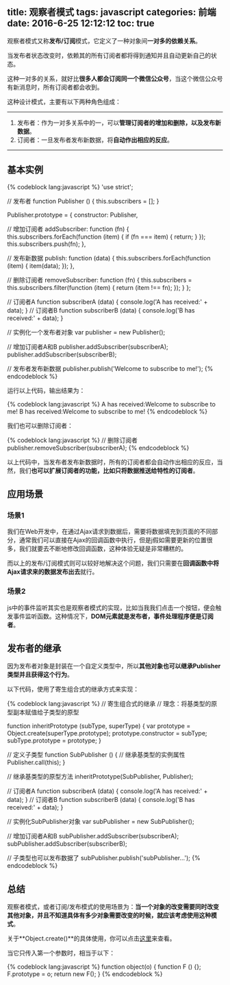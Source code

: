 title: 观察者模式
tags: javascript
categories: 前端
date: 2016-6-25 12:12:12
toc: true
---

观察者模式又称**发布/订阅**模式，它定义了一种对象间**一对多的依赖关系**。

当发布者状态改变时，依赖其的所有订阅者都将得到通知并且自动更新自己的状态。

这种一对多的关系，就好比**很多人都会订阅同一个微信公众号**，当这个微信公众号有新消息时，所有订阅者都会收到。

这种设计模式，主要有以下两种角色组成：

---
1. 发布者：作为一对多关系中的一，可以**管理订阅者的增加和删除，以及发布新数据**。
2. 订阅者：一旦发布者发布新数据，将**自动作出相应的反应**。
---

## 基本实例

{% codeblock lang:javascript %}
'use strict';

// 发布者
function Publisher () {
  this.subscribers = [];
}

Publisher.prototype = {
  constructor: Publisher,
  
  // 增加订阅者
  addSubscriber: function (fn) {
    this.subscribers.forEach(function (item) {
      if (fn === item) {
        return;
      }
    });
    this.subscribers.push(fn);
  },
  
  // 发布新数据
  publish: function (data) {
    this.subscribers.forEach(function (item) {
      item(data);
    });
  },
  
  // 删除订阅者
  removeSubscriber: function (fn) {
    this.subscribers = this.subscribers.filter(function (item) {
      return (item !== fn);
    });
  }
};

// 订阅者A
function subscriberA (data) {
  console.log('A has received:' + data);
}
// 订阅者B
function subscriberB (data) {
  console.log('B has received:' + data);
}

// 实例化一个发布者对象
var publisher = new Publisher();

// 增加订阅者A和B
publisher.addSubscriber(subscriberA);
publisher.addSubscriber(subscriberB);

// 发布者发布新数据
publisher.publish('Welcome to subscribe to me!');
{% endcodeblock %}

运行以上代码，输出结果为：

{% codeblock lang:javascript %}
A has received:Welcome to subscribe to me!
B has received:Welcome to subscribe to me!
{% endcodeblock %}

我们也可以删除订阅者：

{% codeblock lang:javascript %}
// 删除订阅者
publisher.removeSubscriber(subscriberA);
{% endcodeblock %}

以上代码中，当发布者发布新数据时，所有的订阅者都会自动作出相应的反应，当然，我们**也可以扩展订阅者的功能，比如只将数据推送给特性的订阅者**。

## 应用场景

### 场景1

我们在Web开发中，在通过Ajax请求到数据后，需要将数据填充到页面的不同部分，通常我们可以直接在Ajax的回调函数中执行，但是j假如需要更新的位置很多，我们就要去不断地修改回调函数，这种体验无疑是非常糟糕的。

而以上的发布/订阅模式则可以较好地解决这个问题，我们只需要在**回调函数中将Ajax请求来的数据发布出去**就行。

### 场景2

js中的事件监听其实也是观察者模式的实现，比如当我我们点击一个按钮，便会触发事件监听函数。这种情况下，**DOM元素就是发布者，事件处理程序便是订阅者**。

## 发布者的继承

因为发布者对象是封装在一个自定义类型中，所以**其他对象也可以继承Publisher类型并且获得这个行为**。

以下代码，使用了寄生组合式的继承方式来实现：

{% codeblock lang:javascript %}
// 寄生组合式的继承
// 理念：将基类型的原型副本赋值给子类型的原型

function inheritPrototype (subType, superType) {
  var prototype = Object.create(superType.prototype);
  prototype.constructor = subType;
  subType.prototype = prototype;
}

// 定义子类型
function SubPublisher () {
  // 继承基类型的实例属性
  Publisher.call(this);
}

// 继承基类型的原型方法
inheritPrototype(SubPublisher, Publisher);

// 订阅者A
function subscriberA (data) {
  console.log('A has received:' + data);
}
// 订阅者B
function subscriberB (data) {
  console.log('B has received:' + data);
}

// 实例化SubPublisher对象
var subPublisher = new SubPublisher();

// 增加订阅者A和B
subPublisher.addSubscriber(subscriberA);
subPublisher.addSubscriber(subscriberB);

// 子类型也可以发布数据了
subPublisher.publish('subPublisher...');
{% endcodeblock %}

## 总结

观察者模式，或者订阅/发布模式的使用场景为：**当一个对象的改变需要同时改变其他对象，并且不知道具体有多少对象需要改变的时候，就应该考虑使用这种模式**。

关于**Object.create()**的具体使用，你可以点击[这里](https://developer.mozilla.org/zh-CN/docs/Web/JavaScript/Reference/Global_Objects/Object/create)来查看。

当它只传入第一个参数时，相当于以下：

{% codeblock lang:javascript %}
function object(o) {
   function F () {};
   F.prototype = o;
   return new F();
}
{% endcodeblock %}
